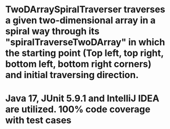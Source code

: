 # TwoDArraySpiralTraverser traverses a given two-dimensional array in a spiral way through its "spiralTraverseTwoDArray" in which the starting point (Top left, top right, bottom left, bottom right corners) and initial traversing direction.

# Java 17, JUnit 5.9.1 and IntelliJ IDEA are utilized. 100% code coverage with test cases